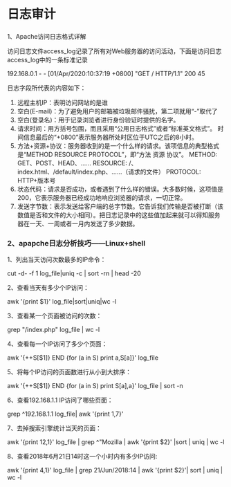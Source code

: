 # 日志审计

### 1、Apache访问日志格式详解   

访问日志文件access\_log记录了所有对Web服务器的访问活动，下面是访问日志access\_log中的一条标准记录

192.168.0.1 - - \[01/Apr/2020:10:37:19 +0800\] "GET / HTTP/1.1" 200 45

日志字段所代表的内容如下：

1. 远程主机IP：表明访问网站的是谁 
2. 空白\(E-mail\)：为了避免用户的邮箱被垃圾邮件骚扰，第二项就用“-”取代了
3. 空白\(登录名\)：用于记录浏览者进行身份验证时提供的名字。
4. 请求时间：用方括号包围，而且采用“公用日志格式”或者“标准英文格式”。 时间信息最后的“+0800”表示服务器所处时区位于UTC之后的8小时。
5. 方法+资源+协议：服务器收到的是一个什么样的请求。该项信息的典型格式是“METHOD RESOURCE PROTOCOL”，即“方法 资源 协议”。  METHOD: GET、POST、HEAD、…… RESOURCE: /、index.html、/default/index.php、……（请求的文件）  PROTOCOL: HTTP+版本号
6. 状态代码：请求是否成功，或者遇到了什么样的错误。大多数时候，这项值是200，它表示服务器已经成功地响应浏览器的请求，一切正常。
7. 发送字节数：表示发送给客户端的总字节数。它告诉我们传输是否被打断（该数值是否和文件的大小相同）。把日志记录中的这些值加起来就可以得知服务器在一天、一周或者一月内发送了多少数据。

### 2、apapche日志分析技巧——Linux+shell

1、列出当天访问次数最多的IP命令：

cut -d- -f 1 log\_file\|uniq -c \| sort -rn \| head -20

2、查看当天有多少个IP访问：

awk '{print $1}' log\_file\|sort\|uniq\|wc -l

3、查看某一个页面被访问的次数：

grep "/index.php" log\_file \| wc -l

4、查看每一个IP访问了多少个页面：

awk '{++S\[$1\]} END {for \(a in S\) print a,S\[a\]}' log\_file

5、将每个IP访问的页面数进行从小到大排序：

awk '{++S\[$1\]} END {for \(a in S\) print S\[a\],a}' log\_file \| sort -n

6、查看192.168.1.1 IP访问了哪些页面：

grep ^192.168.1.1 log\_file\| awk '{print $1,$7}'

7、去掉搜索引擎统计当天的页面：

awk '{print $12,$1}' log\_file \| grep ^\"Mozilla \| awk '{print $2}' \|sort \| uniq \| wc -l

8、查看2018年6月21日14时这一个小时内有多少IP访问:

awk '{print $4,$1}' log\_file \| grep 21/Jun/2018:14 \| awk '{print $2}'\| sort \| uniq \| wc -l

